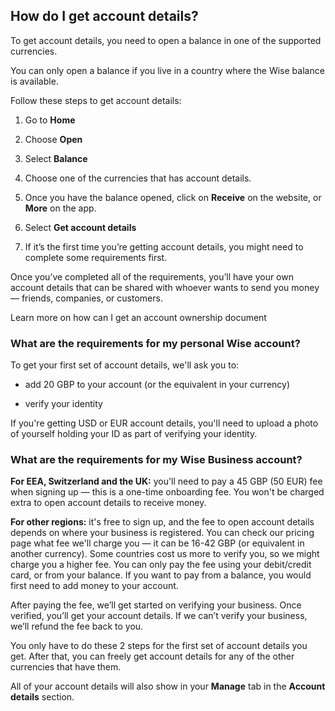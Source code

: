 ## How do I get account details?  
To get account details, you need to open a balance in one of the supported currencies. 

You can only open a balance if you live in a country where the Wise balance is available. 

Follow these steps to get account details:

  1. Go to **Home**

  2. Choose **Open**

  3. Select **Balance**

  4. Choose one of the currencies that has account details.

  5. Once you have the balance opened, click on **Receive** on the website, or **More** on the app.

  6. Select **Get account details**

  7. If it’s the first time you’re getting account details, you might need to complete some requirements first.




Once you’ve completed all of the requirements, you’ll have your own account details that can be shared with whoever wants to send you money — friends, companies, or customers.

Learn more on how can I get an account ownership document

### What are the requirements for my personal Wise account?

To get your first set of account details, we'll ask you to:

  * add 20 GBP to your account (or the equivalent in your currency)

  * verify your identity




If you're getting USD or EUR account details, you'll need to upload a photo of yourself holding your ID as part of verifying your identity. 

### What are the requirements for my Wise Business account?

 **For EEA, Switzerland and the UK:** you'll need to pay a 45 GBP (50 EUR) fee when signing up — this is a one-time onboarding fee. You won't be charged extra to open account details to receive money. 

**For other regions:** it's free to sign up, and the fee to open account details depends on where your business is registered. You can check our pricing page what fee we'll charge you — it can be 16-42 GBP (or equivalent in another currency). Some countries cost us more to verify you, so we might charge you a higher fee. You can only pay the fee using your debit/credit card, or from your balance. If you want to pay from a balance, you would first need to add money to your account.

After paying the fee, we’ll get started on verifying your business. Once verified, you’ll get your account details. If we can’t verify your business, we’ll refund the fee back to you. 

You only have to do these 2 steps for the first set of account details you get. After that, you can freely get account details for any of the other currencies that have them. 

All of your account details will also show in your **Manage** tab in the **Account details** section.